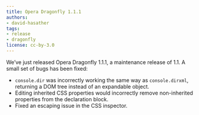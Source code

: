 ```yaml
---
title: Opera Dragonfly 1.1.1
authors:
- david-hasather
tags:
- release
- dragonfly
license: cc-by-3.0
---
```

We’ve just released Opera Dragonfly 1.1.1, a maintenance release of 1.1. A small set of bugs has been fixed:<br/><ul class="bullets"><li><code>console.dir</code> was incorrectly working the same way as <code>console.dirxml</code>, returning a DOM tree instead of an expandable object.</li><li>Editing inherited CSS properties would incorrectly remove non-inherited properties from the declaration block.</li><li>Fixed an escaping issue in the CSS inspector.</li></ul>
